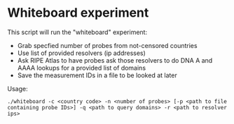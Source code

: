 # Whiteboard experiment

This script will run the "whiteboard" experiment:

* Grab specfied number of probes from not-censored countries
* Use list of provided resolvers (ip addresses)
* Ask RIPE Atlas to have probes ask those resolvers to do DNA A and AAAA lookups for a provided list of domains
* Save the measurement IDs in a file to be looked at later

Usage:
```
./whiteboard -c <country code> -n <number of probes> [-p <path to file containing probe IDs>] -q <path to query domains> -r <path to resolver ips>
```